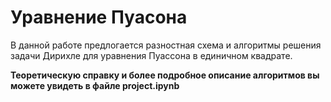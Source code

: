 # Уравнение Пуасона

В данной работе предлогается разностная схема и алгоритмы решения задачи Дирихле для уравнения Пуассона в единичном квадрате. 


**Теоретическую справку и более подробное описание алгоритмов вы можете увидеть в файле  project.ipynb**
